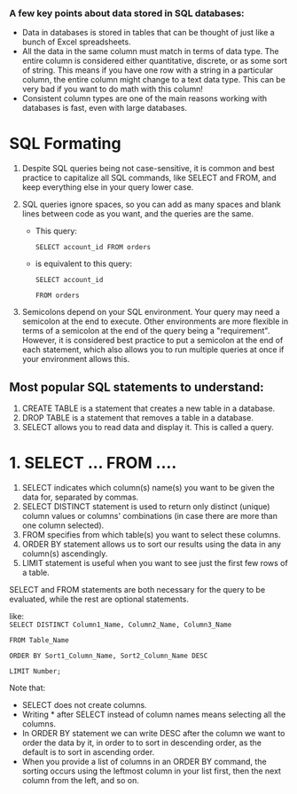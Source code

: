 ### A few key points about data stored in SQL databases:
* Data in databases is stored in tables that can be thought of just like a bunch of Excel spreadsheets.
* All the data in the same column must match in terms of data type. The entire column is considered either quantitative, discrete, or as some sort of string. This means if you have one row with a string in a particular column, the entire column might change to a text data type. This can be very bad if you want to do math with this column!
* Consistent column types are one of the main reasons working with databases is fast, even with large databases.

# SQL Formating
1. Despite SQL queries being not case-sensitive, it is common and best practice to capitalize all SQL commands, like SELECT and FROM, and keep everything else in your query lower case.
2. SQL queries ignore spaces, so you can add as many spaces and blank lines between code as you want, and the queries are the same.

    * This query:

      `SELECT account_id FROM orders`

    * is equivalent to this query:

      `SELECT account_id`

      `FROM orders`

3. Semicolons depend on your SQL environment.
Your query may need a semicolon at the end to execute. Other environments are more flexible in terms of a semicolon at the end of the query being a "requirement". However, it is considered best practice to put a semicolon at the end of each statement, which also allows you to run multiple queries at once if your environment allows this.

## Most popular SQL statements to understand:
1. CREATE TABLE is a statement that creates a new table in a database.
2. DROP TABLE is a statement that removes a table in a database.
3. SELECT allows you to read data and display it. This is called a query.

# 1. SELECT ... FROM ....
1. SELECT indicates which column(s) name(s) you want to be given the data for, separated by commas.
2. SELECT DISTINCT statement is used to return only distinct (unique) column values or columns' combinations (in case there are more than one column selected).
3. FROM specifies from which table(s) you want to select these columns.
4. ORDER BY statement allows us to sort our results using the data in any column(s) ascendingly.
5. LIMIT statement is useful when you want to see just the first few rows of a table.

SELECT and FROM statements are both necessary for the query to be evaluated, while the rest are optional statements.

like:   
  `SELECT DISTINCT Column1_Name, Column2_Name, Column3_Name`

  `FROM Table_Name`

  `ORDER BY Sort1_Column_Name, Sort2_Column_Name DESC`

  `LIMIT Number;`

Note that:
* SELECT does not create columns.
* Writing * after SELECT instead of column names means selecting all the columns.
* In ORDER BY statement we can write DESC after the column we want to order the data by it, in order to to sort in descending order, as the default is to sort in ascending order.
* When you provide a list of columns in an ORDER BY command, the sorting occurs using the leftmost column in your list first, then the next column from the left, and so on.
